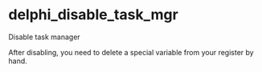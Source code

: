 # delphi_disable_task_mgr
Disable task manager

After disabling, you need to delete a special variable from your register by hand.
